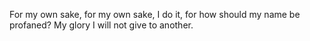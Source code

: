 For my own sake, for my own sake, I do it, for how should my name be profaned? My glory I will not give to another.
